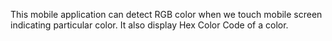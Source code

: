 This mobile application can detect RGB color when we touch mobile screen indicating particular color.
It also display Hex Color Code of a color.
